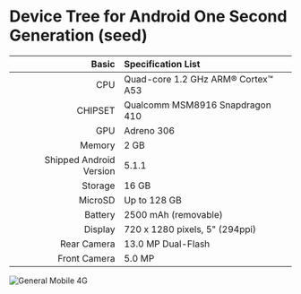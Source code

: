 Device Tree for Android One Second Generation (seed)
============================================================
Basic   | Specification List
-------:|:-------------------------
CPU     | Quad-core 1.2 GHz ARM® Cortex™ A53
CHIPSET | Qualcomm MSM8916 Snapdragon 410
GPU     | Adreno 306
Memory  | 2 GB
Shipped Android Version | 5.1.1
Storage | 16 GB
MicroSD | Up to 128 GB
Battery | 2500 mAh (removable)
Display | 720 x 1280 pixels, 5" (294ppi)
Rear Camera  | 13.0 MP Dual-Flash
Front Camera | 5.0 MP

![General Mobile 4G](http://www.ceplik.com/wp-content/uploads/2015/05/general-mobile-android-one-4g-.jpg "General Mobile 4G")

